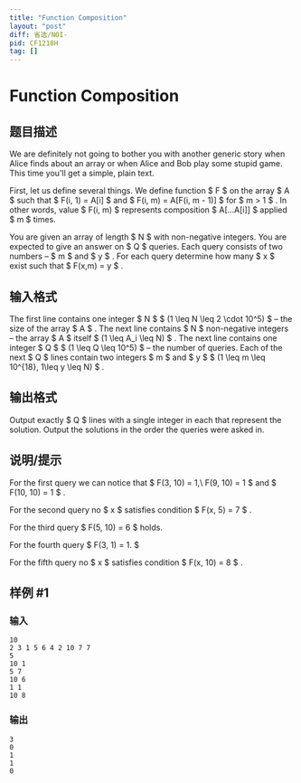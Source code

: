 ```yaml
---
title: "Function Composition"
layout: "post"
diff: 省选/NOI-
pid: CF1218H
tag: []
---
```


# Function Composition

## 题目描述

We are definitely not going to bother you with another generic story when Alice finds about an array or when Alice and Bob play some stupid game. This time you'll get a simple, plain text.

First, let us define several things. We define function $ F $ on the array $ A $ such that $ F(i, 1) = A[i] $ and $ F(i, m) = A[F(i, m - 1)] $ for $ m > 1 $ . In other words, value $ F(i, m) $ represents composition $ A[...A[i]] $ applied $ m $ times.

You are given an array of length $ N $ with non-negative integers. You are expected to give an answer on $ Q $ queries. Each query consists of two numbers – $ m $ and $ y $ . For each query determine how many $ x $ exist such that $ F(x,m) = y $ .

## 输入格式

The first line contains one integer $ N $ $ (1 \leq N \leq 2 \cdot 10^5) $ – the size of the array $ A $ . The next line contains $ N $ non-negative integers – the array $ A $ itself $ (1 \leq A_i \leq N) $ . The next line contains one integer $ Q $ $ (1 \leq Q \leq 10^5) $ – the number of queries. Each of the next $ Q $ lines contain two integers $ m $ and $ y $ $ (1 \leq m \leq 10^{18}, 1\leq y \leq N) $ .

## 输出格式

Output exactly $ Q $ lines with a single integer in each that represent the solution. Output the solutions in the order the queries were asked in.

## 说明/提示

For the first query we can notice that $ F(3, 10) = 1,\ F(9, 10) = 1 $ and $ F(10, 10) = 1 $ .

For the second query no $ x $ satisfies condition $ F(x, 5) = 7 $ .

For the third query $ F(5, 10) = 6 $ holds.

For the fourth query $ F(3, 1) = 1. $

For the fifth query no $ x $ satisfies condition $ F(x, 10) = 8 $ .

## 样例 #1

### 输入

```
10
2 3 1 5 6 4 2 10 7 7
5
10 1
5 7
10 6
1 1
10 8

```

### 输出

```
3
0
1
1
0

```

